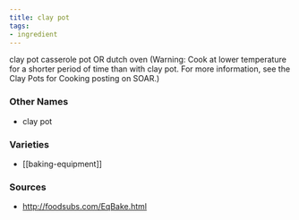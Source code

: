 ```yaml
---
title: clay pot
tags:
- ingredient
---
```

clay pot casserole pot OR dutch oven (Warning: Cook at lower temperature for a shorter period of time than with clay pot. For more information, see the Clay Pots for Cooking posting on SOAR.)

### Other Names

* clay pot

### Varieties

* [[baking-equipment]]

### Sources
* http://foodsubs.com/EqBake.html
